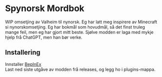 ﻿# Spynorsk Mordbok
WIP omsetjing av Valheim til nynorsk.
Eg har latt meg inspirere av Minecraft si nynorskomsetjing.
Eg har bokmål som hovudmål, så det finst truleg mange feil, men eg har gjort mitt beste.
Sjølve modden er laga med mykje hjelp frå ChatGPT, men han bør verke.
## Installering 
Innstaller [BepInEx](https://thunderstore.io/c/valheim/p/denikson/BepInExPack_Valheim/)  
Last ned siste utgåve av modden frå releases, og legg ho i plugins-mappa. 
